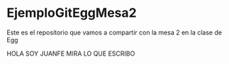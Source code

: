# EjemploGitEggMesa2
Este es el repositorio que vamos a compartir con la mesa 2 en la clase de Egg

HOLA SOY JUANFE MIRA LO QUE ESCRIBO
